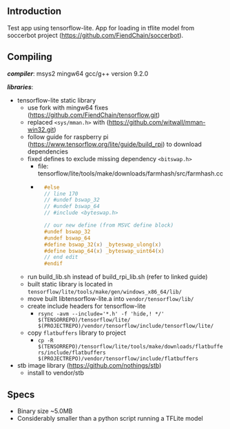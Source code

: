 ## Introduction
Test app using tensorflow-lite. App for loading in tflite model from soccerbot project (https://github.com/FiendChain/soccerbot).

## Compiling
***compiler***: msys2 mingw64 gcc/g++ version 9.2.0

***libraries***:
- tensorflow-lite static library 
    - use fork with mingw64 fixes (https://github.com/FiendChain/tensorflow.git)
    - replaced ```<sys/mman.h>``` with (https://github.com/witwall/mman-win32.git)
    - follow guide for raspberry pi (https://www.tensorflow.org/lite/guide/build_rpi) to download dependencies
    - fixed defines to exclude missing dependency ```<bitswap.h>```
        - file: tensorflow/lite/tools/make/downloads/farmhash/src/farmhash.cc
        - ```c
            #else
            // line 170
            // #undef bswap_32
            // #undef bswap_64
            // #include <byteswap.h>

            // our new define (from MSVC define block)
            #undef bswap_32
            #undef bswap_64
            #define bswap_32(x) _byteswap_ulong(x)
            #define bswap_64(x) _byteswap_uint64(x)
            // end edit
            #endif
            ```
    - run build_lib.sh instead of build_rpi_lib.sh (refer to linked guide)
    - built static library is located in ```tensorflow/lite/tools/make/gen/windows_x86_64/lib/```
    - move built libtensorflow-lite.a into ```vendor/tensorflow/lib/```
    - create include headers for tensorflow-lite
        - ```rsync -avm --include='*.h' -f 'hide,! */' $(TENSORREPO)/tensorflow/lite/ $(PROJECTREPO)/vendor/tensorflow/include/tensorflow/lite/```
    - copy ```flatbuffers``` library to project 
      - ```cp -R $(TENSORREPO)/tensorflow/lite/tools/make/downloads/flatbuffers/include/flatbuffers $(PROJECTREPO)/vendor/tensorflow/include/flatbuffers```
- stb image library (https://github.com/nothings/stb)
  - install to vendor/stb

## Specs
- Binary size ~5.0MB
- Considerably smaller than a python script running a TFLite model